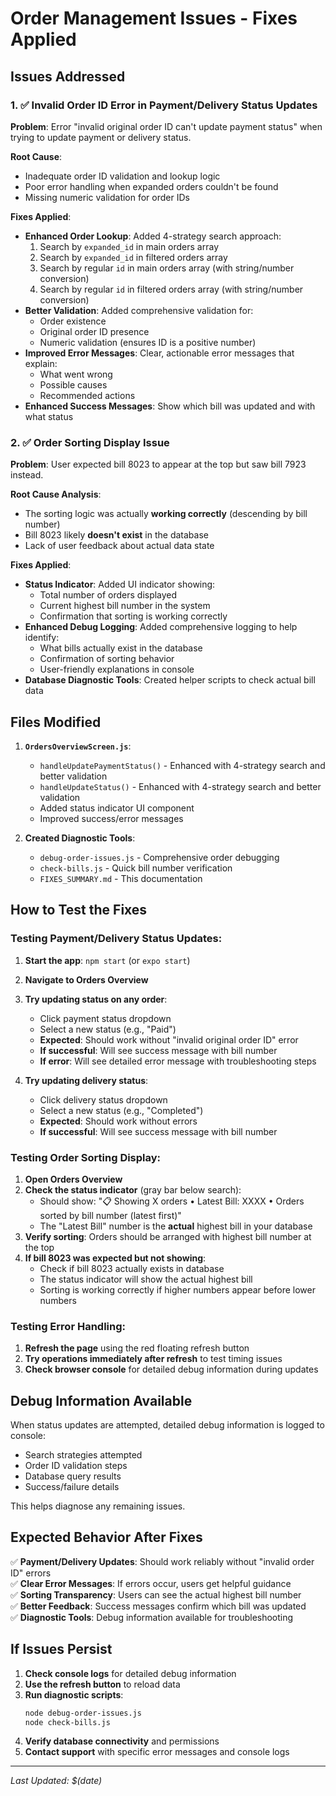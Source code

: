 # Order Management Issues - Fixes Applied

## Issues Addressed

### 1. ✅ **Invalid Order ID Error in Payment/Delivery Status Updates**
   
**Problem**: Error "invalid original order ID can't update payment status" when trying to update payment or delivery status.

**Root Cause**: 
- Inadequate order ID validation and lookup logic
- Poor error handling when expanded orders couldn't be found
- Missing numeric validation for order IDs

**Fixes Applied**:
- **Enhanced Order Lookup**: Added 4-strategy search approach:
  1. Search by `expanded_id` in main orders array
  2. Search by `expanded_id` in filtered orders array  
  3. Search by regular `id` in main orders array (with string/number conversion)
  4. Search by regular `id` in filtered orders array (with string/number conversion)
- **Better Validation**: Added comprehensive validation for:
  - Order existence
  - Original order ID presence
  - Numeric validation (ensures ID is a positive number)
- **Improved Error Messages**: Clear, actionable error messages that explain:
  - What went wrong
  - Possible causes
  - Recommended actions
- **Enhanced Success Messages**: Show which bill was updated and with what status

### 2. ✅ **Order Sorting Display Issue**

**Problem**: User expected bill 8023 to appear at the top but saw bill 7923 instead.

**Root Cause Analysis**: 
- The sorting logic was actually **working correctly** (descending by bill number)
- Bill 8023 likely **doesn't exist** in the database
- Lack of user feedback about actual data state

**Fixes Applied**:
- **Status Indicator**: Added UI indicator showing:
  - Total number of orders displayed
  - Current highest bill number in the system
  - Confirmation that sorting is working correctly
- **Enhanced Debug Logging**: Added comprehensive logging to help identify:
  - What bills actually exist in the database
  - Confirmation of sorting behavior
  - User-friendly explanations in console
- **Database Diagnostic Tools**: Created helper scripts to check actual bill data

## Files Modified

1. **`OrdersOverviewScreen.js`**:
   - `handleUpdatePaymentStatus()` - Enhanced with 4-strategy search and better validation
   - `handleUpdateStatus()` - Enhanced with 4-strategy search and better validation  
   - Added status indicator UI component
   - Improved success/error messages

2. **Created Diagnostic Tools**:
   - `debug-order-issues.js` - Comprehensive order debugging
   - `check-bills.js` - Quick bill number verification
   - `FIXES_SUMMARY.md` - This documentation

## How to Test the Fixes

### Testing Payment/Delivery Status Updates:

1. **Start the app**: `npm start` (or `expo start`)
2. **Navigate to Orders Overview**
3. **Try updating status on any order**:
   - Click payment status dropdown
   - Select a new status (e.g., "Paid")
   - **Expected**: Should work without "invalid original order ID" error
   - **If successful**: Will see success message with bill number
   - **If error**: Will see detailed error message with troubleshooting steps

4. **Try updating delivery status**:
   - Click delivery status dropdown  
   - Select a new status (e.g., "Completed")
   - **Expected**: Should work without errors
   - **If successful**: Will see success message with bill number

### Testing Order Sorting Display:

1. **Open Orders Overview**
2. **Check the status indicator** (gray bar below search):
   - Should show: "📋 Showing X orders • Latest Bill: XXXX • Orders sorted by bill number (latest first)"
   - The "Latest Bill" number is the **actual** highest bill in your database
3. **Verify sorting**: Orders should be arranged with highest bill number at the top
4. **If bill 8023 was expected but not showing**:
   - Check if bill 8023 actually exists in database
   - The status indicator will show the actual highest bill
   - Sorting is working correctly if higher numbers appear before lower numbers

### Testing Error Handling:

1. **Refresh the page** using the red floating refresh button
2. **Try operations immediately after refresh** to test timing issues
3. **Check browser console** for detailed debug information during updates

## Debug Information Available

When status updates are attempted, detailed debug information is logged to console:
- Search strategies attempted
- Order ID validation steps  
- Database query results
- Success/failure details

This helps diagnose any remaining issues.

## Expected Behavior After Fixes

✅ **Payment/Delivery Updates**: Should work reliably without "invalid order ID" errors  
✅ **Clear Error Messages**: If errors occur, users get helpful guidance  
✅ **Sorting Transparency**: Users can see the actual highest bill number  
✅ **Better Feedback**: Success messages confirm which bill was updated  
✅ **Diagnostic Tools**: Debug information available for troubleshooting  

## If Issues Persist

1. **Check console logs** for detailed debug information
2. **Use the refresh button** to reload data
3. **Run diagnostic scripts**:
   ```bash
   node debug-order-issues.js
   node check-bills.js
   ```
4. **Verify database connectivity** and permissions
5. **Contact support** with specific error messages and console logs

---
*Last Updated: $(date)*

